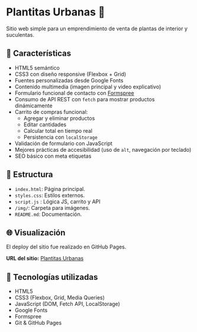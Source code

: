 # Plantitas Urbanas 🌿

Sitio web simple para un emprendimiento de venta de plantas de interior y suculentas.

## 📌 Características

- HTML5 semántico
- CSS3 con diseño responsive (Flexbox + Grid)
- Fuentes personalizadas desde Google Fonts
- Contenido multimedia (imagen principal y video explicativo)
- Formulario funcional de contacto con [Formspree](https://formspree.io/)
- Consumo de API REST con `fetch` para mostrar productos dinámicamente
- Carrito de compras funcional:
  - Agregar y eliminar productos
  - Editar cantidades
  - Calcular total en tiempo real
  - Persistencia con `localStorage`
- Validación de formulario con JavaScript
- Mejores prácticas de accesibilidad (uso de `alt`, navegación por teclado)
- SEO básico con meta etiquetas

## 📁 Estructura

- `index.html`: Página principal.
- `styles.css`: Estilos externos.
- `script.js` : Lógica JS, carrito y API
- `/img/`: Carpeta para imágenes.
- `README.md`: Documentación.

## 🌐 Visualización

El deploy del sitio fue realizado en GitHub Pages.

**URL del sitio:** [Plantitas Urbanas](https://helgazambrana.github.io/plantitas-urbanas/)

## 🔧 Tecnologías utilizadas

- HTML5
- CSS3 (Flexbox, Grid, Media Queries)
- JavaScript (DOM, Fetch API, LocalStorage)
- Google Fonts
- Formspree
- Git & GitHub Pages